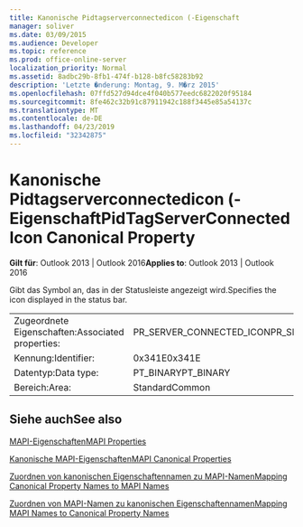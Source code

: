 ```yaml
---
title: Kanonische Pidtagserverconnectedicon (-Eigenschaft
manager: soliver
ms.date: 03/09/2015
ms.audience: Developer
ms.topic: reference
ms.prod: office-online-server
localization_priority: Normal
ms.assetid: 8adbc29b-8fb1-474f-b128-b8fc58283b92
description: 'Letzte �nderung: Montag, 9. M�rz 2015'
ms.openlocfilehash: 07ffd527d94dce4f040b577eedc6822020f95184
ms.sourcegitcommit: 8fe462c32b91c87911942c188f3445e85a54137c
ms.translationtype: MT
ms.contentlocale: de-DE
ms.lasthandoff: 04/23/2019
ms.locfileid: "32342875"
---
```

# <a name="pidtagserverconnectedicon-canonical-property"></a><span data-ttu-id="46039-103">Kanonische Pidtagserverconnectedicon (-Eigenschaft</span><span class="sxs-lookup"><span data-stu-id="46039-103">PidTagServerConnectedIcon Canonical Property</span></span>

  
  
<span data-ttu-id="46039-104">**Gilt für**: Outlook 2013 | Outlook 2016</span><span class="sxs-lookup"><span data-stu-id="46039-104">**Applies to**: Outlook 2013 | Outlook 2016</span></span> 
  
<span data-ttu-id="46039-105">Gibt das Symbol an, das in der Statusleiste angezeigt wird.</span><span class="sxs-lookup"><span data-stu-id="46039-105">Specifies the icon displayed in the status bar.</span></span>
  
|||
|:-----|:-----|
|<span data-ttu-id="46039-106">Zugeordnete Eigenschaften:</span><span class="sxs-lookup"><span data-stu-id="46039-106">Associated properties:</span></span>  <br/> |<span data-ttu-id="46039-107">PR_SERVER_CONNECTED_ICON</span><span class="sxs-lookup"><span data-stu-id="46039-107">PR_SERVER_CONNECTED_ICON</span></span>  <br/> |
|<span data-ttu-id="46039-108">Kennung:</span><span class="sxs-lookup"><span data-stu-id="46039-108">Identifier:</span></span>  <br/> |<span data-ttu-id="46039-109">0x341E</span><span class="sxs-lookup"><span data-stu-id="46039-109">0x341E</span></span>  <br/> |
|<span data-ttu-id="46039-110">Datentyp:</span><span class="sxs-lookup"><span data-stu-id="46039-110">Data type:</span></span>  <br/> |<span data-ttu-id="46039-111">PT_BINARY</span><span class="sxs-lookup"><span data-stu-id="46039-111">PT_BINARY</span></span>  <br/> |
|<span data-ttu-id="46039-112">Bereich:</span><span class="sxs-lookup"><span data-stu-id="46039-112">Area:</span></span>  <br/> |<span data-ttu-id="46039-113">Standard</span><span class="sxs-lookup"><span data-stu-id="46039-113">Common</span></span>  <br/> |
   
## <a name="see-also"></a><span data-ttu-id="46039-114">Siehe auch</span><span class="sxs-lookup"><span data-stu-id="46039-114">See also</span></span>



[<span data-ttu-id="46039-115">MAPI-Eigenschaften</span><span class="sxs-lookup"><span data-stu-id="46039-115">MAPI Properties</span></span>](mapi-properties.md)
  
[<span data-ttu-id="46039-116">Kanonische MAPI-Eigenschaften</span><span class="sxs-lookup"><span data-stu-id="46039-116">MAPI Canonical Properties</span></span>](mapi-canonical-properties.md)
  
[<span data-ttu-id="46039-117">Zuordnen von kanonischen Eigenschaftennamen zu MAPI-Namen</span><span class="sxs-lookup"><span data-stu-id="46039-117">Mapping Canonical Property Names to MAPI Names</span></span>](mapping-canonical-property-names-to-mapi-names.md)
  
[<span data-ttu-id="46039-118">Zuordnen von MAPI-Namen zu kanonischen Eigenschaftennamen</span><span class="sxs-lookup"><span data-stu-id="46039-118">Mapping MAPI Names to Canonical Property Names</span></span>](mapping-mapi-names-to-canonical-property-names.md)


